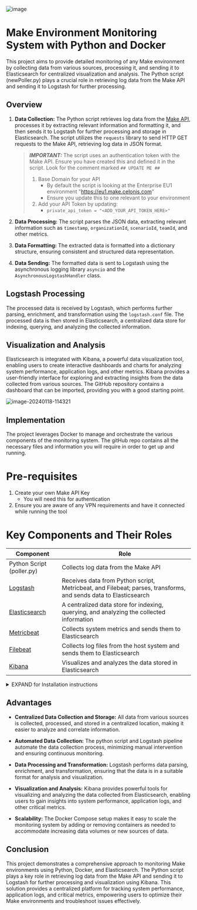 ![image](https://github.com/makeskinner/elk_monitoring/assets/147710503/fb14b2e0-fe4c-4ae0-8bbd-63e67d7c2bca)

# Make Environment Monitoring System with Python and Docker

This project aims to provide detailed monitoring of any Make environment by collecting data from various sources, processing it, and sending it to Elasticsearch for centralized visualization and analysis. The Python script (newPoller.py) plays a crucial role in retrieving log data from the Make API and sending it to Logstash for further processing.

## Overview

1. **Data Collection:**
   The Python script retrieves log data from the [Make API](https://www.make.com/en/api-documentation/scenarios-scenarioId-logs-get), processes it by extracting relevant information and formatting it, and then sends it to Logstash for further processing and storage in Elasticsearch.
   The script utilizes the `requests` library to send HTTP GET requests to the Make API, retrieving log data in JSON format.

   > ***IMPORTANT:***
   >    The script uses an authentication token with the Make API. Ensure you have created this and defined it in the script. 
   >    Look for the comment marked `## UPDATE ME ##`
   >
   >    1. Base Domain for your API
   >        - By default the script is looking at the Enterprise EU1 environment "https://eu1.make.celonis.com"
   >        - Ensure you update this to one relevant to your environment
   >    2. Add your API Token by updating:
   >        - `private_api_token = "<ADD_YOUR_API_TOKEN_HERE>"`
3. **Data Processing:**
   The script parses the JSON data, extracting relevant information such as `timestamp`, `organizationId`, `scenarioId`, `teamId`, and other metrics.

4. **Data Formatting:**
   The extracted data is formatted into a dictionary structure, ensuring consistent and structured data representation.

5. **Data Sending:**
   The formatted data is sent to Logstash using the asynchronous logging library `asyncio` and the `AsynchronousLogstashHandler` class.

## Logstash Processing

The processed data is received by Logstash, which performs further parsing, enrichment, and transformation using the `logstash.conf` file. The processed data is then stored in Elasticsearch, a centralized data store for indexing, querying, and analyzing the collected information.

## Visualization and Analysis

Elasticsearch is integrated with Kibana, a powerful data visualization tool, enabling users to create interactive dashboards and charts for analyzing system performance, application logs, and other metrics. Kibana provides a user-friendly interface for exploring and extracting insights from the data collected from various sources.
The GitHub repository contains a dashboard that can be imported, providing you with a good starting point.

![image-20240118-114321](https://github.com/makeskinner/elk_monitoring/assets/147710503/c94b9e09-6bba-40f7-bb41-b0ed6f6065e1)

## Implementation
The project leverages Docker to manage and orchestrate the various components of the monitoring system. The gitHub repo contains all the necessary files and information you will require in order to get up and running.

# Pre-requisites
1. Create your own Make API Key
   - You will need this for authentication
3. Ensure you are aware of any VPN requirements and have it connected while running the tool

# Key Components and Their Roles
| Component | Role |
| --------- | ---- |
| Python Script (poller.py) | Collects log data from the Make API |
| [Logstash](https://www.elastic.co/logstash) | Receives data from Python script, Metricbeat, and Filebeat; parses, transforms, and sends data to Elasticsearch |
| [Elasticsearch](https://www.elastic.co/elasticsearch) | A centralized data store for indexing, querying, and analyzing the collected information |
| [Metricbeat](https://www.elastic.co/guide/en/beats/metricbeat/current/metricbeat-module-kibana.html) | Collects system metrics and sends them to Elasticsearch |
| [Filebeat](https://www.elastic.co/guide/en/beats/filebeat/current/filebeat-module-kibana.html) | Collects log files from the host system and sends them to Elasticsearch |
| [Kibana](https://www.elastic.co/kibana) | Visualizes and analyzes the data stored in Elasticsearch |


<details>
   
   <summary>EXPAND for Installation instructions</summary>
   
   ### Installing Docker Desktop
   To install Docker Desktop, follow these steps:

   1. **Download Docker Desktop:** Visit the [Docker Desktop](https://www.docker.com/products/docker-desktop) website and download the installer for your operating system.
      - You can always use CLI Docker instead if you wish!
   3. **Run the Installer:** Run the downloaded installer and follow the on-screen instructions. The installer will guide you through the setup process, including granting Docker Desktop administrative privileges.
   4. **Restart Your System:** After completing the installation, restart your computer. This ensures that Docker Desktop is fully initialized and running.
   5. **Verify Installation:** Open the Docker Desktop application and check if it's running. You should see the Docker Desktop icon in your system tray.
   
   ### Clone the GitHub repository
   To get started with the provided Docker Compose file, you'll need to acquire the necessary files from the GitHub repository:
   
   1. **Clone the GitHub Repository:** Clone the GitHub repository using the following command:
   
   ```
   git clone https://github.com/makeskinner/elk_monitoring.git
   ```
   This will create a copy of the repository in your local directory.
   
   2. **Navigate to the Directory:** Navigate to the cloned repository directory using the following command:
   ```
   cd elk_monitoring
   ```
   This will change your working directory to the repository directory.
   
   3. **Copy the Necessary Files:** Copy the everything to a suitable location in your local environment. These files will be used to configure and start the Docker services.
   
   ### Using the Docker Compose File
   > [!IMPORTANT]
   > The containers you’re about to install are comprised of the ELK stack from Elasticsearch.
   >
   > It’s important to NOTE that the configuration defines the Elasticsearch license as ‘basic’.
   >
   > The Basic license for Elastic Stack is free forever. It includes core functionality for searching, analyzing, and visualizing data. However, it has some limitations compared to paid licenses. Here's a summary:
   > 
   > Free forever, but limited:
   > 
   > Single node deployment: You can only have one node in your cluster with the Basic license. This can be sufficient for small projects or personal use, but may not be enough for larger deployments or demanding workloads.
   > 
   > Basic security features: You get basic role-based access control (RBAC) but lack advanced features like token authentication and audit logging.
   > 
   > No machine learning: The Basic license excludes access to machine learning capabilities like anomaly detection and outlier analysis.
   > 
   > Limited data retention: Data retention with the Basic license is shorter than with paid options. You might need to configure manual retention if you need to keep data for longer.
   > 
   > No official support: Basic license users are limited to community forums and documentation for support.
   > 
   > If you need more features or capabilities, you can upgrade to a paid license at any time. Paid licenses offer various options with increasing functionality and resources, including:
   > 
   > Gold: Adds machine learning, security features, and higher node limits.
   > 
   > Platinum: Includes all Gold features plus advanced security, data lifecycle management, and support.
   > 
   > Enterprise: The most comprehensive option, offering everything in Platinum plus customizability and dedicated support.
   > 
   > Ultimately, the choice depends on your specific needs and budget. The Basic license can be a great starting point for personal projects or small deployments, and it's free forever. But if you need more advanced features or scalability, paid licenses may be a better fit.
   
   To use the provided Docker Compose file, follow these steps:
   
   1. **Set Environment Variables:** Set the appropriate environment variables in the .env file:
      - You can leave everything as it is, but i’d suggest understanding memory requirements.
   > [!TIP]
   > Pay attention to the memory defined in the elasticsearch.yml file. You will need to tailor this to your specific needs. You may start with what's here and monitor your elastic container so understand whether or not you need to modify.
   ```Dockerfile
   # Project namespace (defaults to the current folder name if not set)
   #COMPOSE_PROJECT_NAME=myproject
   
   # Password for the 'elastic' user (at least 6 characters)
   ELASTIC_PASSWORD=changeme
   
   # Password for the 'kibana_system' user (at least 6 characters)
   KIBANA_PASSWORD=changeme
   
   # Version of Elastic products to use across all containers
   # It's best to keep everything running the same version
   # Update if available
   STACK_VERSION=8.11.3
   
   # Set the cluster name
   CLUSTER_NAME=docker-cluster
   
   # Set to 'basic' or 'trial' to automatically start the 30-day trial
   LICENSE=basic
   #LICENSE=trial
   
   # Port to expose Elasticsearch HTTP API to the host
   ES_PORT=9200
   
   # Port to expose Kibana to the host
   KIBANA_PORT=5601
   
   # Port to expose Logstash to the host
   LOGSTASH_PORT=50000
   
   # Increase or decrease based on the available host memory (in bytes)
   ES_MEM_LIMIT=1073741824
   KB_MEM_LIMIT=1073741824
   LS_MEM_LIMIT=1073741824
   
   # SAMPLE Predefined Key only to be used in POC environments
   ENCRYPTION_KEY=c34d38b3a14956121ff2170e5030b471551370178f43e5626eec58b04a30fae2
   ```
   3. **Build the Docker Images:** Build the Docker images for the services using the following command:
   ```   
   docker-compose build -f <path/to/docker-compose.yml>
   ```
   4. **Start the Services:** Start the Docker services using the following command:
   ```
   docker-compose up -d
   ```
   5. **Access Kibana:** Open your web browser and navigate to http://localhost:5601
      - Use the credentials elastic and <your_kibana_password> to access Kibana.
      - If you haven’t changed the values defined within the ```.env``` file then the password will be ```changeme```.
   
   6. **Add a Data View:** This will need to match the index name defined in ```logstash.yml```
      - For the default index enter make into the Index Pattern field
      - You should see the index name created by Logstash in the right hand area of the screen:
         - ![image](https://github.com/makeskinner/elk_monitoring/assets/147710503/20802838-03a0-4e51-98e7-d3ccf1f7f4b6)

         **NB:** This screenshot shows ent-scenario-logs: Ignore, just use a pattern that matches what you see here, so long as it’s an Index, not a Data stream
         Once the pattern matches the index the Timestamp field will be populated with the default value ```@timestamp```. Keep this as it is.
   
   7. **Import the Dashboard:** Use Stack Management from the hamburger menu
      - View Saved Objects within the Kibana menu items
      - Click the Import button and select ```exampleDashboard.ndjson``` from your local environment
   
   > [!TIP]
   > To stop and remove the services, use the following command:
   > ```
   > docker-compose down
   > ```
   > This will stop all running containers, remove any dangling containers, and remove all volumes created by Docker Compose.
   
   By following these steps, you'll have successfully installed Docker Desktop and used the provided Docker Compose file to create and manage a distributed Elasticsearch, Kibana, and Logstash stack.
</details>

## Advantages

* **Centralized Data Collection and Storage:** All data from various sources is collected, processed, and stored in a centralized location, making it easier to analyze and correlate information.

* **Automated Data Collection:** The python script and Logstash pipeline automate the data collection process, minimizing manual intervention and ensuring continuous monitoring.

* **Data Processing and Transformation:** Logstash performs data parsing, enrichment, and transformation, ensuring that the data is in a suitable format for analysis and visualization.

* **Visualization and Analysis:** Kibana provides powerful tools for visualizing and analyzing the data collected from Elasticsearch, enabling users to gain insights into system performance, application logs, and other critical metrics.

* **Scalability:** The Docker Compose setup makes it easy to scale the monitoring system by adding or removing containers as needed to accommodate increasing data volumes or new sources of data.

## Conclusion

This project demonstrates a comprehensive approach to monitoring Make environments using Python, Docker, and Elasticsearch. The Python script plays a key role in retrieving log data from the Make API and sending it to Logstash for further processing and visualization using Kibana. This solution provides a centralized platform for tracking system performance, application logs, and critical metrics, empowering users to optimize their Make environments and troubleshoot issues effectively.
